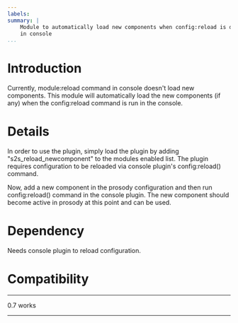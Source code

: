 ```yaml
---
labels:
summary: |
    Module to automatically load new components when config:reload is done
    in console
...
```


Introduction
============

Currently, module:reload command in console doesn't load new components.
This module will automatically load the new components (if any) when the
config:reload command is run in the console.

Details
=======

In order to use the plugin, simply load the plugin by adding
"s2s\_reload\_newcomponent" to the modules enabled list. The plugin
requires configuration to be reloaded via console plugin's
config:reload() command.

Now, add a new component in the prosody configuration and then run
config:reload() command in the console plugin. The new component should
become active in prosody at this point and can be used.

Dependency
==========

Needs console plugin to reload configuration.

Compatibility
=============

  ----- -------
  0.7   works
  ----- -------
